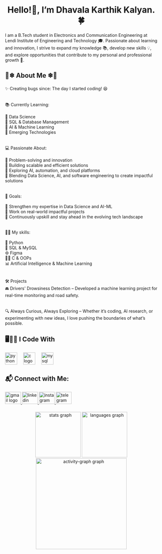 <h1 align="center">Hello!👋, I’m Dhavala Karthik Kalyan.🍀</h1>

###

<p align="left">I am a B.Tech student in Electronics and Communication Engineering at Lendi Institute of Engineering and Technology 🎓. Passionate about learning and innovation, I strive to expand my knowledge 📚, develop new skills 💡, and explore opportunities that contribute to my personal and professional growth 🚀.</p>

###

<h2 align="left">🫧❄ About Me ❄🫧</h2>

###

<p align="left">✨ Creating bugs since: The day I started coding! 😆<br><br><br>📚 Currently Learning:<br><br>🫧 Data Science<br>🫧 SQL & Database Management<br>🫧 AI & Machine Learning<br>🫧 Emerging Technologies<br><br><br>💻 Passionate About:<br><br>🫧 Problem-solving and innovation<br>🫧 Building scalable and efficient solutions<br>🫧 Exploring AI, automation, and cloud platforms<br>🫧 Blending Data Science, AI, and software engineering to create impactful solutions<br><br><br>🎯 Goals:<br><br>🫧 Strengthen my expertise in Data Science and AI-ML<br>🫧 Work on real-world impactful projects<br>🫧 Continuously upskill and stay ahead in the evolving tech landscape<br><br><br>👨‍💻 My skills:<br><br>🐍 Python<br>💾 SQL & MySQL<br>⚙️ Figma <br>👨‍💻 C & OOPs<br>📊 Artificial Intelligence & Machine Learning<br><br><br>🛠️ Projects<br>🚘 Drivers' Drowsiness Detection – Developed a machine learning project for real-time monitoring and road safety.<br><br><br>🔍 Always Curious, Always Exploring – Whether it’s coding, AI research, or experimenting with new ideas, I love pushing the boundaries of what’s possible.</p>

###

<h2 align="left">🖥️👨‍💻 I Code With</h2>

###

<div align="left">
  <img src="https://cdn.jsdelivr.net/gh/devicons/devicon/icons/python/python-original.svg" height="40" alt="python logo"  />
  <img width="12" />
  <img src="https://cdn.jsdelivr.net/gh/devicons/devicon/icons/c/c-original.svg" height="40" alt="c logo"  />
  <img width="12" />
  <img src="https://cdn.jsdelivr.net/gh/devicons/devicon/icons/mysql/mysql-original.svg" height="40" alt="mysql logo"  />
</div>

###

<h2 align="left">📬 Connect with Me:</h2>

###

<div align="left">
  <a href="dhavalakarthikkalyan@gmail.com" target="_blank">
    <img src="https://raw.githubusercontent.com/maurodesouza/profile-readme-generator/master/src/assets/icons/social/gmail/default.svg" width="52" height="40" alt="gmail logo"  />
  </a>
  <a href="www.linkedin.com/in/karthik-kalyan-dhavala-081423288" target="_blank">
    <img src="https://raw.githubusercontent.com/maurodesouza/profile-readme-generator/master/src/assets/icons/social/linkedin/default.svg" width="52" height="40" alt="linkedin logo"  />
  </a>
  <a href="https://www.instagram.com/karthik_kalyan._?igsh=ejlrazR6OHRjZXI0" target="_blank">
    <img src="https://raw.githubusercontent.com/maurodesouza/profile-readme-generator/master/src/assets/icons/social/instagram/default.svg" width="52" height="40" alt="instagram logo"  />
  </a>
  <a href="http://t.me/dhavalakarthikkalyan" target="_blank">
    <img src="https://raw.githubusercontent.com/maurodesouza/profile-readme-generator/master/src/assets/icons/social/telegram/default.svg" width="52" height="40" alt="telegram logo"  />
  </a>
</div>

###


###

<div align="center">
  <img src="https://github-readme-stats.vercel.app/api?username=kvskeerthana&hide_title=false&hide_rank=false&show_icons=true&include_all_commits=true&count_private=true&disable_animations=false&theme=dracula&locale=en&hide_border=false&order=1" height="150" alt="stats graph"  />
  <img src="https://github-readme-stats.vercel.app/api/top-langs?username=karthikkalyan1&locale=en&hide_title=false&layout=compact&card_width=320&langs_count=5&theme=dracula&hide_border=false&order=2" height="150" alt="languages graph"  />
  <img src="https://github-readme-activity-graph.vercel.app/graph?username=karthikkalyan1&radius=16&theme=react&area=true&order=5" height="300" alt="activity-graph graph"  />
</div>

###
